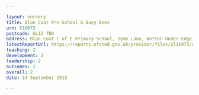 ```yaml
---

layout: nursery
title: Blue Coat Pre-School & Busy Bees
urn: 510073
postcode: GL12 7BD
address: Blue Coat C of E Primary School, Symn Lane, Wotton Under Edge, Gloucester, GL12 7BD
latestReportUrl: https://reports.ofsted.gov.uk/provider/files/2511973/urn/510073.pdf
teaching: 2
development: 2
leadership: 2
outcomes: 2
overall: 2
date: 14 September 2015

---
```

